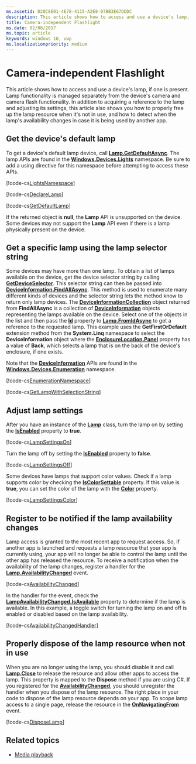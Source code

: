 ```yaml
---
ms.assetid: D20C8E01-4E78-4115-A2E8-07BB3E67DDDC
description: This article shows how to access and use a device's lamp, if one is present. Lamp functionality is managed separately from the device's camera and camera flash functionality.
title: Camera-independent Flashlight
ms.date: 02/08/2017
ms.topic: article
keywords: windows 10, uwp
ms.localizationpriority: medium
---
```

# Camera-independent Flashlight



This article shows how to access and use a device's lamp, if one is present. Lamp functionality is managed separately from the device's camera and camera flash functionality. In addition to acquiring a reference to the lamp and adjusting its settings, this article also shows you how to properly free up the lamp resource when it's not in use, and how to detect when the lamp's availability changes in case it is being used by another app.

## Get the device's default lamp

To get a device's default lamp device, call [**Lamp.GetDefaultAsync**](https://msdn.microsoft.com/library/windows/apps/dn894327). The lamp APIs are found in the [**Windows.Devices.Lights**](https://msdn.microsoft.com/library/windows/apps/dn894331) namespace. Be sure to add a using directive for this namespace before attempting to access these APIs.

[!code-cs[LightsNamespace](./code/Lamp/cs/MainPage.xaml.cs#SnippetLightsNamespace)]


[!code-cs[DeclareLamp](./code/Lamp/cs/MainPage.xaml.cs#SnippetDeclareLamp)]


[!code-cs[GetDefaultLamp](./code/Lamp/cs/MainPage.xaml.cs#SnippetGetDefaultLamp)]

If the returned object is **null**, the **Lamp** API is unsupported on the device. Some devices may not support the **Lamp** API even if there is a lamp physically present on the device.

## Get a specific lamp using the lamp selector string

Some devices may have more than one lamp. To obtain a list of lamps available on the device, get the device selector string by calling [**GetDeviceSelector**](https://msdn.microsoft.com/library/windows/apps/dn894328). This selector string can then be passed into [**DeviceInformation.FindAllAsync**](https://msdn.microsoft.com/library/windows/apps/br225432). This method is used to enumerate many different kinds of devices and the selector string lets the method know to return only lamp devices. The [**DeviceInformationCollection**](https://msdn.microsoft.com/library/windows/apps/br225395) object returned from **FindAllAsync** is a collection of [**DeviceInformation**](https://msdn.microsoft.com/library/windows/apps/br225393) objects representing the lamps available on the device. Select one of the objects in the list and then pass the [**Id**](https://msdn.microsoft.com/library/windows/apps/br225437) property to [**Lamp.FromIdAsync**](https://msdn.microsoft.com/library/windows/apps/dn894326) to get a reference to the requested lamp. This example uses the **GetFirstOrDefault** extension method from the **System.Linq** namespace to select the **DeviceInformation** object where the [**EnclosureLocation.Panel**](https://msdn.microsoft.com/library/windows/apps/br229906) property has a value of **Back**, which selects a lamp that is on the back of the device's enclosure, if one exists.

Note that the [**DeviceInformation**](https://msdn.microsoft.com/library/windows/apps/br225393) APIs are found in the [**Windows.Devices.Enumeration**](https://msdn.microsoft.com/library/windows/apps/br225459) namespace.

[!code-cs[EnumerationNamespace](./code/Lamp/cs/MainPage.xaml.cs#SnippetEnumerationNamespace)]

[!code-cs[GetLampWithSelectionString](./code/Lamp/cs/MainPage.xaml.cs#SnippetGetLampWithSelectionString)]

## Adjust lamp settings

After you have an instance of the [**Lamp**](https://msdn.microsoft.com/library/windows/apps/dn894310) class, turn the lamp on by setting the [**IsEnabled**](https://msdn.microsoft.com/library/windows/apps/dn894330) property to **true**.

[!code-cs[LampSettingsOn](./code/Lamp/cs/MainPage.xaml.cs#SnippetLampSettingsOn)]

Turn the lamp off by setting the [**IsEnabled**](https://msdn.microsoft.com/library/windows/apps/dn894330) property to **false**.

[!code-cs[LampSettingsOff](./code/Lamp/cs/MainPage.xaml.cs#SnippetLampSettingsOff)]

Some devices have lamps that support color values. Check if a lamp supports color by checking the [**IsColorSettable**](https://msdn.microsoft.com/library/windows/apps/dn894329) property. If this value is **true**, you can set the color of the lamp with the [**Color**](https://msdn.microsoft.com/library/windows/apps/dn894322) property.

[!code-cs[LampSettingsColor](./code/Lamp/cs/MainPage.xaml.cs#SnippetLampSettingsColor)]

## Register to be notified if the lamp availability changes

Lamp access is granted to the most recent app to request access. So, if another app is launched and requests a lamp resource that your app is currently using, your app will no longer be able to control the lamp until the other app has released the resource. To receive a notification when the availability of the lamp changes, register a handler for the [**Lamp.AvailabilityChanged**](https://msdn.microsoft.com/library/windows/apps/dn894317) event.

[!code-cs[AvailabilityChanged](./code/Lamp/cs/MainPage.xaml.cs#SnippetAvailabilityChanged)]

In the handler for the event, check the [**LampAvailabilityChanged.IsAvailable**](https://msdn.microsoft.com/library/windows/apps/dn894315) property to determine if the lamp is available. In this example, a toggle switch for turning the lamp on and off is enabled or disabled based on the lamp availability.

[!code-cs[AvailabilityChangedHandler](./code/Lamp/cs/MainPage.xaml.cs#SnippetAvailabilityChangedHandler)]

## Properly dispose of the lamp resource when not in use

When you are no longer using the lamp, you should disable it and call [**Lamp.Close**](https://msdn.microsoft.com/library/windows/apps/dn894320) to release the resource and allow other apps to access the lamp. This property is mapped to the **Dispose** method if you are using C#. If you registered for the [**AvailabilityChanged**](https://msdn.microsoft.com/library/windows/apps/dn894317), you should unregister the handler when you dispose of the lamp resource. The right place in your code to dispose of the lamp resource depends on your app. To scope lamp access to a single page, release the resource in the [**OnNavigatingFrom**](https://msdn.microsoft.com/library/windows/apps/br227509) event.

[!code-cs[DisposeLamp](./code/Lamp/cs/MainPage.xaml.cs#SnippetDisposeLamp)]

## Related topics
- [Media playback](media-playback.md)

 




